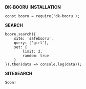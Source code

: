 **DK-BOORU**
**INSTALLATION**
```
const booru = require('dk-booru');
```
**SEARCH**
```
booru.search({
    site: 'safebooru',
    query: ['girl'],
    set: {
        limit: 3,
        random: true
    }
}).then(data => console.log(data));
```
**SITESEARCH**
```
Soon!
```
